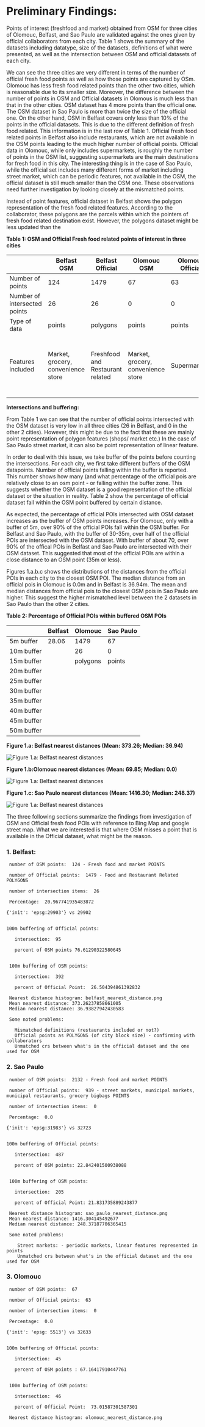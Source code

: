 # Preliminary Findings:

Points of interest (freshfood and market) obtained from OSM for three cities of Olomouc, Belfast, and Sao Paulo are validated against the ones given by official collaborators from each city. 
Table 1 shows the summary of the datasets including datatype, size of the datasets, definitions of what were presented, as well as the intersection between OSM and official datasets of each city. 

We can see the three cities are very different in terms of the number of official fresh food points as well as how those points are captured by OSm. Olomouc has less fresh food related points than the other two cities, which is reasonable due to its smaller size. Moreover, the difference between the number of points in OSM and Official datasets in Olomous is much less than that in the other cities. OSM dataset has 4 more points than the official one. The OSM dataset in Sao Paulo is more than twice the size of the official one. On the other hand, OSM in Belfast covers only less than 10% of the points in the official datasets. This is due to the different definition of fresh food related. This information is in the last row of Table 1. Official fresh food related points in Belfast also include restaurants, which are not available in the OSM points leading to the much higher number of official points. Official data in Olomouc, while only includes supermarkets, is roughly the number of points in the OSM list, suggesting supermarkets are the main destinations for fresh food in this city. The interesting thing is in the case of Sao Paulo, while the official set includes many different forms of market including street market, which can be periodic features, not available in the OSM, the official dataset is still much smaller than the OSM one. These observations need further investigation by looking closely at the mismatched points. 

Instead of point features, official dataset in Belfast shows the polygon representation of the fresh food related features. According to the collaborator, these polygons are the parcels within which the pointers of fresh food related destination exist. However, the polygons dataset might be less updated than the 

**Table 1: OSM and Official Fresh food related points of interest in three cities**


|  | Belfast OSM| Belfast Official | Olomouc OSM | Olomouc Official | Sao Paulo OSM | Sao Paulo Official |
| --- | --- | --- | --- | --- | --- | --- |
| Number of points | 124 | 1479| 67 | 63 | 2132| 939 |
| Number of intersected points | 26 | 26 | 0 | 0 | 0 | 0 |
| Type of data | points  |polygons | points | points | points | points |
| Features included | Market, grocery, convenience store |Freshfood and Restaurant related|Market, grocery, convenience store | Supermarkets|Market, grocery, convenience store | street markets, municipal markets, municipal restaurants, grocery bigbags |

**Intersections and buffering:**

From Table 1 we can see that the number of official points intersected with the OSM dataset is very low in all three cities (26 in Belfast, and 0 in the other 2 cities). However, this might be due to the fact that these are mainly point representation of polygon features (shops/ market etc.) In the case of Sao Paulo street market, it can also be point representation of linear feature. 

In order to deal with this issue, we take buffer of the points before counting the intersections. For each city, we first take different buffers of the OSM datapoints. Number of official points falling within the buffer is reported. This number shows how many (and what percentage of the official pois are relatively close to an osm point - or falling within the buffer zone. This suggests whether the OSM dataset is a good representation of the official dataset or the situation in reality. Table 2 show the percentage of official dataset fall within the OSM point buffered by certain distance. 

As expected, the percentage of official POIs intersected with OSM dataset increases as the buffer of OSM points increases. For Olomouc, only with a buffer of 5m, over 90% of the official POIs fall within the OSM buffer. For Belfast and Sao Paulo, with the buffer of 30-35m, over half of the official POIs are intersected with the OSM dataset. With buffer of about 70, over 90% of the offical POIs in Belfast and Sao Paulo are intersected with their OSM dataset. This suggested that most of the official POIs are within a close distance to an OSM point (35m or less). 

Figures 1.a.b.c shows the distributions of the distances from the official POIs in each city to the closest OSM POI. The median distance from an official pois in Olomouc is 0.0m and in Belfast is 36.94m. The mean and median distances from official pois to the closest OSM pois in Sao Paulo are higher. This suggest the higher mismatched level between the 2 datasets in Sao Paulo than the other 2 cities.  


**Table 2: Percentage of Official POIs within buffered OSM POIs**


|  | Belfast| Olomouc| Sao Paulo |
| --- | --- | --- | --- |
| 5m buffer |28.06| 1479| 67 |
| 10m buffer |  | 26 | 0 |
| 15m buffer |  |polygons | points | 
|20m buffer ||| | 
|25m buffer ||| | 
|30m buffer ||| | 
|35m buffer ||| | 
|40m buffer ||| | 
|45m buffer ||| | 
|50m buffer ||| | 

**Figure 1.a: Belfast nearest distances (Mean: 373.26;
 Median: 36.94)**


![Figure 1.a: Belfast nearest distances](fig/belfast_nearest_distance.png)


**Figure 1.b:Olomouc nearest distances (Mean: 69.85; Median: 0.0)**


![Figure 1.a: Belfast nearest distances](fig/olomouc_nearest_distance.png)


**Figure 1.c: Sao Paulo nearest distances (Mean: 1416.30; Median: 248.37)**


![Figure 1.a: Belfast nearest distances](fig/sao_paulo_nearest_distance.png)


The three following sections summarize the findings from investigation of OSM and Official fresh food POIs with reference to Bing Map and google street map. What we are interested is that where OSM misses a point that is available in the Official dataset, what might be the reason. 

### 1. Belfast:
     
     number of OSM points:  124 - Fresh food and market POINTS
     
     number of Official points:  1479 - Food and Restaurant Related POLYGONS
     
     number of intersection items:  26
     
     Percentage:  20.967741935483872
    
    {'init': 'epsg:29903'} vs 29902 

    
    100m buffering of Official points:
       
       intersection:  95
       
       percent of OSM points 76.61290322580645

     
     100m buffering of OSM points:
       
       intersection:  392
       
       percent of Official Point:  26.504394861392832

     Nearest distance histogram: belfast_nearest_distance.png
     Mean nearest distance: 373.26237858661005
     Median nearest distance: 36.93827942430583
     
     Some noted problems: 
       
       Mismatched definitions (restaurants included or not?)
       Official points as POLYGONS (of city block size) - confirming with collaborators
       Unmatched crs between what's in the official dataset and the one used for OSM

### 2. Sao Paulo

     number of OSM points:  2132 - Fresh food and market POINTS
     
     number of Official points:  939 - street markets, municipal markets, municipal restaurants, grocery bigbags POINTS
     
     number of intersection items:  0
     
     Percentage:  0.0
    
    {'init': 'epsg:31983'} vs 32723

    
    100m buffering of Official points:
       
       intersection:  487
       
       percent of OSM points: 22.842401500938088 

     
     100m buffering of OSM points:
       
       intersection:  205
       
       percent of Official Point: 21.831735889243877

     Nearest distance histogram: sao_paulo_nearest_distance.png
     Mean nearest distance: 1416.304145492677
     Median nearest distance: 248.37187706365415
     
     Some noted problems:
         
        Street markets: - periodic markets, linear features represented in points
        Unmatched crs between what's in the official dataset and the one used for OSM
        

### 3. Olomouc

     number of OSM points:  67
     
     number of Official points:  63
     
     number of intersection items:  0
     
     Percentage:  0.0
    
    {'init': 'epsg: 5513'} vs 32633

    
    100m buffering of Official points:
       
       intersection:  45
       
       percent of OSM points : 67.16417910447761

     
     100m buffering of OSM points:
       
       intersection:  46
       
       percent of Official Point:  73.01587301587301

     Nearest distance histogram: olomouc_nearest_distance.png

